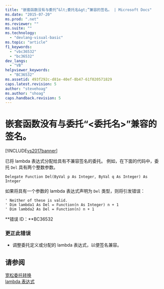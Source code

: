 ```yaml
---
title: "嵌套函数没有与委托“&lt;委托名&gt;”兼容的签名。 | Microsoft Docs"
ms.date: "2015-07-20"
ms.prod: ".net"
ms.reviewer: ""
ms.suite: ""
ms.technology: 
  - "devlang-visual-basic"
ms.topic: "article"
f1_keywords: 
  - "vbc36532"
  - "bc36532"
dev_langs: 
  - "VB"
helpviewer_keywords: 
  - "BC36532"
ms.assetid: 493f292c-d81e-40ef-8b47-61f020571829
caps.latest.revision: 5
author: "stevehoag"
ms.author: "shoag"
caps.handback.revision: 5
---
```

# 嵌套函数没有与委托“&lt;委托名&gt;”兼容的签名。
[!INCLUDE[vs2017banner](../../../visual-basic/includes/vs2017banner.md)]

已将 lambda 表达式分配给具有不兼容签名的委托。  例如，在下面的代码中，委托 `Del` 具有两个整数参数。  
  
```vb#  
Delegate Function Del(ByVal p As Integer, ByVal q As Integer) As Integer  
```  
  
 如果将具有一个参数的 lambda 表达式声明为 `Del` 类型，则将引发错误：  
  
```vb#  
' Neither of these is valid.   
' Dim lambda1 As Del = Function(n As Integer) n + 1  
' Dim lambda2 As Del = Function(n) n + 1  
```  
  
 **错误 ID：**BC36532  
  
### 更正此错误  
  
-   调整委托定义或分配的 lambda 表达式，以便签名兼容。  
  
## 请参阅  
 [宽松委托转换](../../../visual-basic/programming-guide/language-features/delegates/relaxed-delegate-conversion.md)   
 [lambda 表达式](../../../visual-basic/programming-guide/language-features/procedures/lambda-expressions.md)